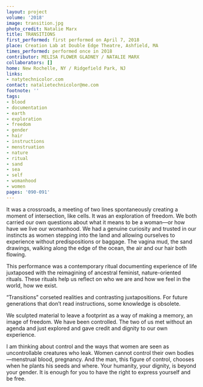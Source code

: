 ```yaml
---
layout: project
volume: '2018'
image: transition.jpg
photo_credit: Natalie Marx
title: TRANSITIONS
first_performed: first performed on April 7, 2018
place: Creation Lab at Double Edge Theatre, Ashfield, MA
times_performed: performed once in 2018
contributor: MELISA FLOWER GLADNEY / NATALIE MARX
collaborators: []
home: New Rochelle, NY / Ridgefield Park, NJ
links:
- natytechnicolor.com
contact: natalietechnicolor@me.com
footnote: ''
tags:
- blood
- documentation
- earth
- exploration
- freedom
- gender
- hair
- instructions
- menstruation
- nature
- ritual
- sand
- sea
- self
- womanhood
- women
pages: '090-091'
---
```


It was a crossroads, a meeting of two lines spontaneously creating a moment of intersection, like cells. It was an exploration of freedom. We both carried our own questions about what it means to be a woman—or how have we live our womanhood. We had a genuine curiosity and trusted in our instincts as women stepping into the land and allowing ourselves to experience without predispositions or baggage. The vagina mud, the sand drawings, walking along the edge of the ocean, the air and our hair both flowing.

This performance was a contemporary ritual documenting experience of life juxtaposed with the reimagining of ancestral feminist, nature-oriented rituals. These rituals help us reflect on who we are and how we feel in the world, how we exist.

“Transitions” corseted realities and contrasting juxtapositions. For future generations that don’t read instructions, some knowledge is obsolete.

We sculpted material to leave a footprint as a way of making a memory, an image of freedom. We have been controlled. The two of us met without an agenda and just explored and gave credit and dignity to our own experience.

I am thinking about control and the ways that women are seen as uncontrollable creatures who leak. Women cannot control their own bodies—menstrual blood, pregnancy. And the man, this figure of control, chooses when he plants his seeds and where. Your humanity, your dignity, is beyond your gender. It is enough for you to have the right to express yourself and be free.
